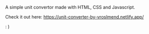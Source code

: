 A simple unit convertor made with HTML, CSS and Javascript.

Check it out here: https://unit-converter-by-vroslmend.netlify.app/

: )
